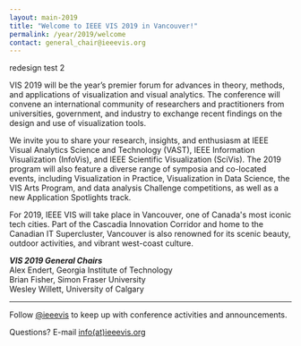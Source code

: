 ```yaml
---
layout: main-2019
title: "Welcome to IEEE VIS 2019 in Vancouver!"
permalink: /year/2019/welcome
contact: general_chair@ieeevis.org
---
```


redesign
test 2

VIS 2019 will be the year’s premier forum for advances in theory, methods, and applications of visualization and visual analytics. The conference will convene an international community of researchers and practitioners from universities, government, and industry to exchange recent findings on the design and use of visualization tools. 

We invite you to share your research, insights, and enthusiasm at IEEE Visual Analytics Science and Technology (VAST), IEEE Information Visualization (InfoVis), and IEEE Scientific Visualization (SciVis). The 2019 program will also feature a diverse range of symposia and co-located events, including Visualization in Practice, Visualization in Data Science, the VIS Arts Program, and data analysis Challenge competitions, as well as a new Application Spotlights track. 

For 2019, IEEE VIS will take place in Vancouver, one of Canada's most iconic tech cities. Part of the Cascadia Innovation Corridor and home to the Canadian IT Supercluster, Vancouver is also renowned for its scenic beauty, outdoor activities, and vibrant west-coast culture.

***VIS 2019 General Chairs***<br/>
Alex Endert, Georgia Institute of Technology<br/>
Brian Fisher, Simon Fraser University<br/>
Wesley Willett, University of Calgary

----

Follow [@ieeevis](https://twitter.com/ieeevis/) to keep up with conference activities and announcements.

Questions? E-mail [info(at)ieeevis.org](mailto:info@ieeevis.org)
